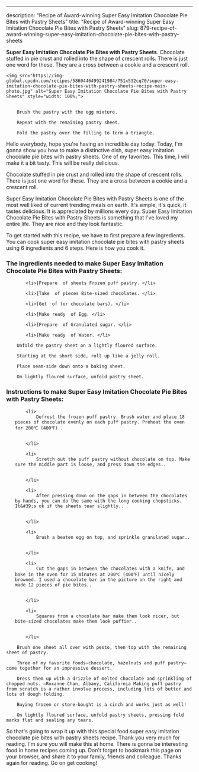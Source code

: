 ---
description: "Recipe of Award-winning Super Easy Imitation Chocolate Pie Bites with Pastry Sheets"
title: "Recipe of Award-winning Super Easy Imitation Chocolate Pie Bites with Pastry Sheets"
slug: 879-recipe-of-award-winning-super-easy-imitation-chocolate-pie-bites-with-pastry-sheets

<p>
	<strong>Super Easy Imitation Chocolate Pie Bites with Pastry Sheets</strong>. 
	Chocolate stuffed in pie crust and rolled into the shape of crescent rolls. There is just one word for these. They are a cross between a cookie and a crescent roll.
</p>
<p>
	
	<img src="https://img-global.cpcdn.com/recipes/5860446499241984/751x532cq70/super-easy-imitation-chocolate-pie-bites-with-pastry-sheets-recipe-main-photo.jpg" alt="Super Easy Imitation Chocolate Pie Bites with Pastry Sheets" style="width: 100%;">
	
	
		Brush the pastry with the egg mixture.
	
		Repeat with the remaining pastry sheet.
	
		Fold the pastry over the filling to form a triangle.
	
</p>
<p>
	Hello everybody, hope you're having an incredible day today. Today, I'm gonna show you how to make a distinctive dish, super easy imitation chocolate pie bites with pastry sheets. One of my favorites. This time, I will make it a bit tasty. This will be really delicious.
</p>
	
<p>
	Chocolate stuffed in pie crust and rolled into the shape of crescent rolls. There is just one word for these. They are a cross between a cookie and a crescent roll.
</p>
<p>
	Super Easy Imitation Chocolate Pie Bites with Pastry Sheets is one of the most well liked of current trending meals on earth. It's simple, it's quick, it tastes delicious. It is appreciated by millions every day. Super Easy Imitation Chocolate Pie Bites with Pastry Sheets is something that I've loved my entire life. They are nice and they look fantastic.
</p>

<p>
To get started with this recipe, we have to first prepare a few ingredients. You can cook super easy imitation chocolate pie bites with pastry sheets using 6 ingredients and 6 steps. Here is how you cook it.
</p>

<h3>The ingredients needed to make Super Easy Imitation Chocolate Pie Bites with Pastry Sheets:</h3>

<ol>
	
		<li>{Prepare  of sheets Frozen puff pastry. </li>
	
		<li>{Take  of pieces Bite-sized chocolates. </li>
	
		<li>{Get  of (or chocolate bars). </li>
	
		<li>{Make ready  of Egg. </li>
	
		<li>{Prepare  of Granulated sugar. </li>
	
		<li>{Make ready  of Water. </li>
	
</ol>
<p>
	
		Unfold the pastry sheet on a lightly floured surface.
	
		Starting at the short side, roll up like a jelly roll.
	
		Place seam-side down onto a baking sheet.
	
		On lightly floured surface, unfold pastry sheet.
	
</p>

<h3>Instructions to make Super Easy Imitation Chocolate Pie Bites with Pastry Sheets:</h3>

<ol>
	
		<li>
			Defrost the frozen puff pastry. Brush water and place 18 pieces of chocolate evenly on each puff pastry. Preheat the oven for 200℃ (400℉)..
			
			
		</li>
	
		<li>
			Stretch out the puff pastry without chocolate on top. Make sure the middle part is loose, and press down the edges..
			
			
		</li>
	
		<li>
			After pressing down on the gaps in between the chocolates by hands, you can do the same with the long cooking chopsticks. It&#39;s ok if the sheets tear slightly..
			
			
		</li>
	
		<li>
			Brush a beaten egg on top, and sprinkle granulated sugar..
			
			
		</li>
	
		<li>
			Cut the gaps in between the chocolates with a knife, and bake in the oven for 15 minutes at 200℃ (400℉) until nicely browned. I used a chocolate bar in the picture on the right and made 12 pieces of pie bites..
			
			
		</li>
	
		<li>
			Squares from a chocolate bar make them look nicer, but bite-sized chocolates make them look puffier..
			
			
		</li>
	
</ol>

<p>
	
		Brush one sheet all over with pesto, then top with the remaining sheet of pastry.
	
		Three of my favorite foods—chocolate, hazelnuts and puff pastry—come together for an impressive dessert.
	
		Dress them up with a drizzle of melted chocolate and sprinkling of chopped nuts. —Roxanne Chan, Albany, California Making puff pastry from scratch is a rather involve process, including lots of butter and lots of dough folding.
	
		Buying frozen or store-bought is a cinch and works just as well!
	
		On lightly floured surface, unfold pastry sheets, pressing fold marks flat and sealing any tears.
	
</p>

<p>
	So that's going to wrap it up with this special food super easy imitation chocolate pie bites with pastry sheets recipe. Thank you very much for reading. I'm sure you will make this at home. There is gonna be interesting food in home recipes coming up. Don't forget to bookmark this page on your browser, and share it to your family, friends and colleague. Thanks again for reading. Go on get cooking!
</p>
